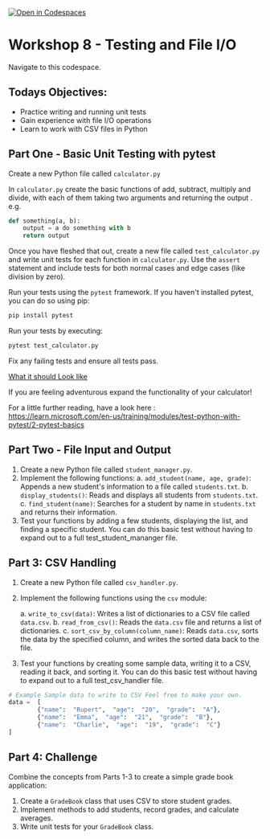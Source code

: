 [![Open in Codespaces](https://classroom.github.com/assets/launch-codespace-2972f46106e565e64193e422d61a12cf1da4916b45550586e14ef0a7c637dd04.svg)](https://classroom.github.com/open-in-codespaces?assignment_repo_id=17278359)
# Workshop 8 - Testing and File I/O

Navigate to this codespace. 

## Todays Objectives:

-   Practice writing and running unit tests
-   Gain experience with file I/O operations
-   Learn to work with CSV files in Python

## Part One - Basic Unit Testing with pytest


Create a new Python file called `calculator.py`

In `calculator.py` create the basic functions of add, subtract, multiply and divide, with each of them taking two arguments and returning the output . e.g.

```python
def something(a, b):
	output = a do something with b
	return output
```
Once you have fleshed that out, create a new file called `test_calculator.py` and write unit tests for each function in `calculator.py`. Use the `assert` statement and include tests for both normal cases and edge cases (like division by zero). 

Run your tests using the `pytest` framework. If you haven't installed pytest, you can do so using pip:

```python
pip install pytest
```
Run your tests by executing:

```python 
pytest test_calculator.py
```
Fix any failing tests and ensure all tests pass.

[What it should Look like](https://imgur.com/a/gGfM5Jb)

If you are feeling adventurous expand the functionality of your calculator!

For a little further reading, have a look here : https://learn.microsoft.com/en-us/training/modules/test-python-with-pytest/2-pytest-basics

## Part Two - File Input and Output

1.  Create a new Python file called `student_manager.py`.
2.  Implement the following functions:
a. `add_student(name, age, grade)`: Appends a new student's information to a file called `students.txt`.
b. `display_students()`: Reads and displays all students from `students.txt`.
c. `find_student(name)`: Searches for a student by name in `students.txt` and returns their information.
3.  Test your functions by adding a few students, displaying the list, and finding a specific student. You can do this basic test without having to expand out to a full test_student_mananger file. 

## Part 3: CSV Handling 

1.  Create a new Python file called `csv_handler.py`.
2.  Implement the following functions using the `csv` module:

	a. `write_to_csv(data)`: Writes a list of dictionaries to a CSV file called `data.csv`.
	b. `read_from_csv()`: Reads the `data.csv` file and returns a list of dictionaries.
	c. `sort_csv_by_column(column_name)`: Reads `data.csv`, sorts the data by the specified column, and writes the sorted data back to the file.
3.  Test your functions by creating some sample data, writing it to a CSV, reading it back, and sorting it. You can do this basic test without having to expand out to a full test_csv_handler file.
```python 
# Example Sample data to write to CSV Feel free to make your own. 
data =  [ 
		{"name":  "Rupert",  "age":  "20",  "grade":  "A"}, 
		{"name":  "Emma",  "age":  "21",  "grade":  "B"}, 
		{"name":  "Charlie",  "age":  "19",  "grade":  "C"}
]
```


## Part 4: Challenge 

Combine the concepts from Parts 1-3 to create a simple grade book application:

1.  Create a `GradeBook` class that uses CSV to store student grades.
2.  Implement methods to add students, record grades, and calculate averages.
3.  Write unit tests for your `GradeBook` class.
